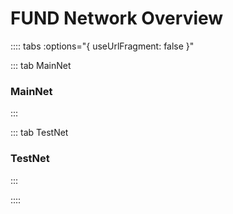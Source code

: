 # FUND Network Overview

:::: tabs :options="{ useUrlFragment: false }"

::: tab MainNet
### MainNet

<Network-Overview network="mainnet" />
:::

::: tab TestNet
### TestNet

<Network-Overview network="testnet" />
:::

::::
